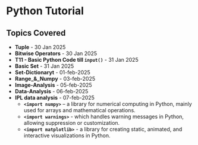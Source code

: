 # Python Tutorial

## Topics Covered
- **Tuple** - 30 Jan 2025  
- **Bitwise Operators** - 30 Jan 2025  
- **T11 - Basic Python Code till `input()`** - 31 Jan 2025  
- **Basic Set** - 31 Jan 2025  
- **Set-Dictionaryt** - 01-feb-2025  
- **Range_&_Numpy** - 03-feb-2025  
- **Image-Analysis** - 05-feb-2025  
- **Data-Analysis** - 06-feb-2025  
- **IPL data analysis** - 07-feb-2025  
  - **`<import numpy>`** – a library for numerical computing in Python, mainly used for arrays and mathematical operations.  
  - **`<import warnings>`** - which handles warning messages in Python, allowing suppression or customization.  
  - **`<import matplotlib>`** - a library for creating static, animated, and interactive visualizations in Python.

